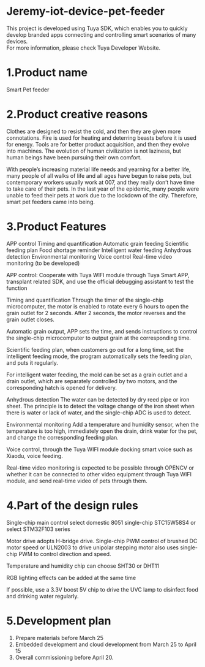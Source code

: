 # Jeremy-iot-device-pet-feeder
This project is developed using Tuya SDK, which enables you to quickly develop branded apps connecting and controlling smart scenarios of many devices.       
For more information, please check Tuya Developer Website.

1.Product name
==
Smart Pet feeder

2.Product creative reasons
==
Clothes are designed to resist the cold, and then they are given more connotations.
Fire is used for heating and deterring beasts before it is used for energy.
Tools are for better product acquisition, and then they evolve into machines.
The evolution of human civilization is not laziness, but human beings have been pursuing their own comfort.

With people’s increasing material life needs and yearning for a better life, many people of all walks of life and all ages have begun to raise pets, but contemporary workers usually work at 007, and they really don’t have time to take care of their pets. In the last year of the epidemic, many people were unable to feed their pets at work due to the lockdown of the city. Therefore, smart pet feeders came into being.


3.Product Features
==
APP control Timing and quantification Automatic grain feeding Scientific feeding plan Food shortage reminder Intelligent water feeding Anhydrous detection Environmental monitoring Voice control Real-time video monitoring (to be developed)

APP control: Cooperate with Tuya WIFI module through Tuya Smart APP, transplant related SDK, and use the official debugging assistant to test the function

Timing and quantification Through the timer of the single-chip microcomputer, the motor is enabled to rotate every 6 hours to open the grain outlet for 2 seconds. After 2 seconds, the motor reverses and the grain outlet closes.

Automatic grain output, APP sets the time, and sends instructions to control the single-chip microcomputer to output grain at the corresponding time.

Scientific feeding plan, when customers go out for a long time, set the intelligent feeding mode, the program automatically sets the feeding plan, and puts it regularly.

For intelligent water feeding, the mold can be set as a grain outlet and a drain outlet, which are separately controlled by two motors, and the corresponding hatch is opened for delivery.

Anhydrous detection The water can be detected by dry reed pipe or iron sheet. The principle is to detect the voltage change of the iron sheet when there is water or lack of water, and the single-chip ADC is used to detect.

Environmental monitoring Add a temperature and humidity sensor, when the temperature is too high, immediately open the drain, drink water for the pet, and change the corresponding feeding plan.

Voice control, through the Tuya WIFI module docking smart voice such as Xiaodu, voice feeding.


Real-time video monitoring is expected to be possible through OPENCV or whether it can be connected to other video equipment through Tuya WIFI module, and send real-time video of pets through them.

4.Part of the design rules
==
Single-chip main control select domestic 8051 single-chip STC15W58S4 or select STM32F103 series

Motor drive adopts H-bridge drive. Single-chip PWM control of brushed DC motor speed or ULN2003 to drive unipolar stepping motor also uses single-chip PWM to control direction and speed.

Temperature and humidity chip can choose SHT30 or DHT11

RGB lighting effects can be added at the same time

If possible, use a 3.3V boost 5V chip to drive the UVC lamp to disinfect food and drinking water regularly.

5.Development plan
==
1) Prepare materials before March 25
2) Embedded development and cloud development from March 25 to April 15
3) Overall commissioning before April 20.


